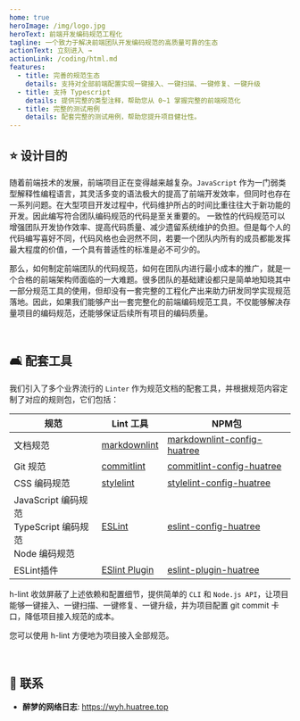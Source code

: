 ```yaml
---
home: true
heroImage: /img/logo.jpg
heroText: 前端开发编码规范工程化
tagline: 一个致力于解决前端团队开发编码规范的高质量可靠的生态
actionText: 立刻进入 →
actionLink: /coding/html.md
features:
  - title: 完善的规范生态
    details: 支持对全部前端配置实现一键接入、一键扫描、一键修复、一键升级
  - title: 支持 Typescript
    details: 提供完整的类型注释，帮助您从 0~1 掌握完整的前端规范化
  - title: 完整的测试用例
    details: 配套完整的测试用例，帮助您提升项目健壮性。
---
```


## :star: 设计目的

随着前端技术的发展，前端项目正在变得越来越复杂。`JavaScript` 作为一门弱类型解释性编程语言，其灵活多变的语法极大的提高了前端开发效率，但同时也存在一系列问题。在大型项目开发过程中，代码维护所占的时间比重往往大于新功能的开发。因此编写符合团队编码规范的代码是至关重要的。 一致性的代码规范可以增强团队开发协作效率、提高代码质量、减少遗留系统维护的负担。但是每个人的代码编写喜好不同，代码风格也会迥然不同，若要一个团队内所有的成员都能发挥最大程度的价值，一个具有普适性的标准是必不可少的。

那么，如何制定前端团队的代码规范，如何在团队内进行最小成本的推广，就是一个合格的前端架构师面临的一大难题。很多团队的基础建设都只是简单地知晓其中一部分规范工具的使用，但却没有一套完整的工程化产出来助力研发同学实现规范落地。因此，如果我们能够产出一套完整化的前端编码规范工具，不仅能够解决存量项目的编码规范，还能够保证后续所有项目的编码质量。

</br>

## :couch_and_lamp: 配套工具

我们引入了多个业界流行的 `Linter` 作为规范文档的配套工具，并根据规范内容定制了对应的规则包，它们包括：

| 规范 | Lint 工具 | NPM包 |
| -------- | -------- | -------- |
| 文档规范     |  [markdownlint](https://github.com/DavidAnson/markdownlint)  | [markdownlint-config-huatree](https://www.npmjs.com/package/markdownlint-config-huatree) |
| Git 规范    |  [commitlint](https://commitlint.js.org/#/)  | [commitlint-config-huatree](https://www.npmjs.com/package/commitlint-config-huatree) |
| CSS 编码规范     |  [stylelint](https://stylelint.io/)  | [stylelint-config-huatree](https://www.npmjs.com/package/stylelint-config-huatree) |
| JavaScript 编码规范 <br/>TypeScript 编码规范  <br/>Node 编码规范   |  [ESLint](https://eslint.org/)   | [eslint-config-huatree](https://www.npmjs.com/package/eslint-config-huatree) |
| ESLint插件 | [ESlint Plugin](https://eslint.org/docs/latest/extend/plugins) | [eslint-plugin-huatree](https://www.npmjs.com/package/eslint-plugin-huatree) |

h-lint 收敛屏蔽了上述依赖和配置细节，提供简单的 `CLI` 和 `Node.js API`，让项目能够一键接入、一键扫描、一键修复、一键升级，并为项目配置 git commit 卡口，降低项目接入规范的成本。

您可以使用 h-lint 方便地为项目接入全部规范。

</br>

## :email: 联系

- **醉梦的网络日志**: <https://wyh.huatree.top>

